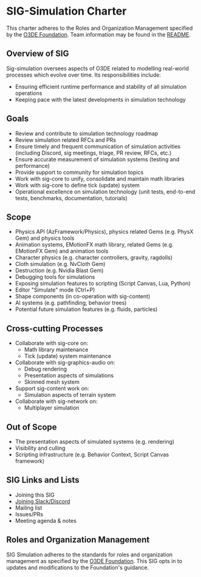 # SIG-Simulation Charter

This charter adheres to the Roles and Organization Management specified by the [O3DE Foundation](https://github.com/o3de/community). Team information may be found in the [README](../README.md).

## Overview of SIG

Sig-simulation oversees aspects of O3DE related to modelling real-world processes which evolve over time. Its responsibilities include:

- Ensuring efficient runtime performance and stability of all simulation operations
- Keeping pace with the latest developments in simulation technology

## Goals

- Review and contribute to simulation technology roadmap
- Review simulation related RFCs and PRs
- Ensure timely and frequent communication of simulation activities (including Discord, sig meetings, triage, PR review, RFCs, etc.)
- Ensure accurate measurement of simulation systems (testing and performance)
- Provide support to community for simulation topics
- Work with sig-core to unify, consolidate and maintain math libraries
- Work with sig-core to define tick (update) system
- Operational excellence on simulation technology (unit tests, end-to-end tests, benchmarks, documentation, tutorials)

## Scope

- Physics API (AzFramework/Physics), physics related Gems (e.g. PhysX Gem) and physics tools
- Animation systems, EMotionFX math library, related Gems (e.g. EMotionFX Gem) and animation tools
- Character physics (e.g. character controllers, gravity, ragdolls)
- Cloth simulation (e.g. NvCloth Gem)
- Destruction (e.g. Nvidia Blast Gem)
- Debugging tools for simulations
- Exposing simulation features to scripting (Script Canvas, Lua, Python)
- Editor "Simulate" mode (Ctrl+P)
- Shape components (in co-operation with sig-content)
- AI systems (e.g. pathfinding, behavior trees)
- Potential future simulation features (e.g. fluids, particles)

## Cross-cutting Processes

- Collaborate with sig-core on:
  - Math library maintenance
  - Tick (update) system maintenance
- Collaborate with sig-graphics-audio on:
  - Debug rendering
  - Presentation aspects of simulations
  - Skinned mesh system
- Support sig-content work on:
  - Simulation aspects of terrain system
- Collaborate with sig-network on:
  - Multiplayer simulation

## Out of Scope

- The presentation aspects of simulated systems (e.g. rendering)
- Visibility and culling
- Scripting infrastructure (e.g. Behavior Context, Script Canvas framework)

## SIG Links and Lists

- Joining this SIG
- [Joining Slack/Discord](https://discord.gg/6nSYcUBaR3)
- Mailing list
- Issues/PRs
- Meeting agenda & notes

## Roles and Organization Management

SIG Simulation adheres to the standards for roles and organization management as specified by the [O3DE Foundation](https://github.com/o3de/community). This SIG opts in to updates and modifications to the Foundation's guidance.
